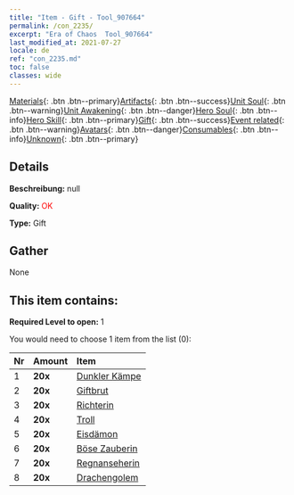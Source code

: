 ```yaml
---
title: "Item - Gift - Tool_907664"
permalink: /con_2235/
excerpt: "Era of Chaos  Tool_907664"
last_modified_at: 2021-07-27
locale: de
ref: "con_2235.md"
toc: false
classes: wide
---
```

 [Materials](/ItemsDE/){: .btn .btn--primary}[Artifacts](/ItemsDE/Artifacts/){: .btn .btn--success}[Unit Soul](/ItemsDE/UnitSoul/){: .btn .btn--warning}[Unit Awakening](/ItemsDE/UnitAwakening/){: .btn .btn--danger}[Hero Soul](/ItemsDE/HeroSoul/){: .btn .btn--info}[Hero Skill](/ItemsDE/HeroSkill/){: .btn .btn--primary}[Gift](/ItemsDE/Gift/){: .btn .btn--success}[Event related](/ItemsDE/Events/){: .btn .btn--warning}[Avatars](/ItemsDE/Avatars/){: .btn .btn--danger}[Consumables](/ItemsDE/Consumables/){: .btn .btn--info}[Unknown](/ItemsDE/Unknown/){: .btn .btn--primary}

## Details
 **Beschreibung:** null

 **Quality:** <span style="color: #FF0000">OK</span>

 **Type:** Gift

## Gather

  None

## This item contains:

 **Required Level to open:** 1

 You would need to choose 1 item from the list (0):

  | Nr | Amount |     Item    |
  |:---|:-------|:------------|
  | 1 |  **20x** | [Dunkler Kämpe](/ItemsDE/unt_216/) |  | 
  | 2 |  **20x** | [Giftbrut](/ItemsDE/unt_234/) |  | 
  | 3 |  **20x** | [Richterin](/ItemsDE/unt_198/) |  | 
  | 4 |  **20x** | [Troll](/ItemsDE/unt_225/) |  | 
  | 5 |  **20x** | [Eisdämon](/ItemsDE/unt_269/) |  | 
  | 6 |  **20x** | [Böse Zauberin](/ItemsDE/unt_252/) |  | 
  | 7 |  **20x** | [Regnanseherin](/ItemsDE/unt_279/) |  | 
  | 8 |  **20x** | [Drachengolem](/ItemsDE/unt_243/) |  | 
